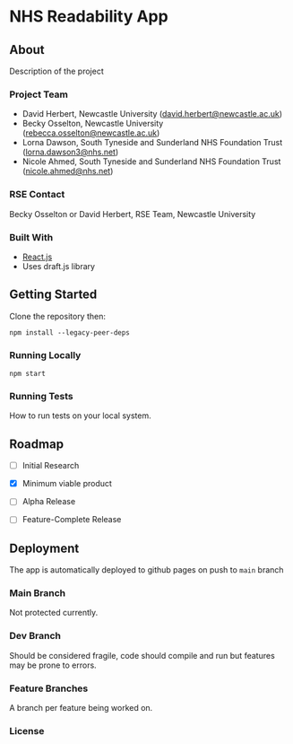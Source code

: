 # NHS Readability App

## About

Description of the project

### Project Team

* David Herbert, Newcastle University  ([david.herbert@newcastle.ac.uk](mailto:david.herbert@newcastle.ac.uk))
* Becky Osselton, Newcastle University  ([rebecca.osselton@newcastle.ac.uk](mailto:rebecca.osselton@newcastle.ac.uk))
* Lorna Dawson, South Tyneside and Sunderland NHS Foundation Trust ([lorna.dawson3@nhs.net](mailto:lorna.dawson3@nhs.net))
* Nicole Ahmed, South Tyneside and Sunderland NHS Foundation Trust ([nicole.ahmed@nhs.net](mailto:nicole.ahmed@nhs.net))


### RSE Contact
Becky Osselton or David Herbert, RSE Team, Newcastle University


### Built With

* [React.js](https://reactjs.org/)
* Uses draft.js library

## Getting Started

Clone the repository then:

```npm install --legacy-peer-deps```

### Running Locally

```npm start```

### Running Tests

How to run tests on your local system.

## Roadmap

- [ ] Initial Research  
- [x] Minimum viable product  
- [ ] Alpha Release  
- [ ] Feature-Complete Release   


## Deployment

The app is automatically deployed to github pages on push to ```main``` branch


### Main Branch

Not protected currently.

### Dev Branch
Should be considered fragile, code should compile and run but features may be prone to errors.

### Feature Branches
A branch per feature being worked on.

### License
